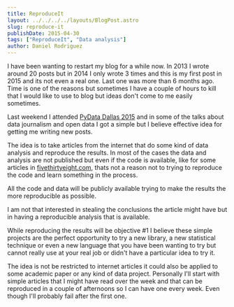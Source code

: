 ```yaml
---
title: ReproduceIt
layout: ../../../../layouts/BlogPost.astro
slug: reproduce-it
publishDate: 2015-04-30
tags: ["ReproduceIt", "Data analysis"]
author: Daniel Rodriguez
---
```


I have been wanting to restart my blog for a while now. In 2013 I wrote around 20 posts but in 2014 I only wrote 3 times and this is my first post in 2015 and its not even a real one. Last one was more than 6 months ago.
Time is one of the reasons but sometimes I have a couple of hours to kill that I would like to use to blog but ideas don't come to me easily sometimes.

Last weekend I attended [PyData Dallas 2015](http://pydata.org/dal2015) and in some of the talks about data journalism and open data I got a simple but I believe effective idea for getting me writing new posts.

The idea is to take articles from the internet that do some kind of data analysis and reproduce the results. In most of the cases the data and analysis are not published but even if the code is available, like for some articles in [fivethirtyeight.com](http://fivethirtyeight.com), thats not a reason not to trying to reproduce the code and learn something in the process.

All the code and data will be publicly available trying to make the results the more reproducible as possible.

I am not that interested in stealing the conclusions the article might have but in having a reproducible analysis that is available.

While reproducing the results will be objective #1 I believe these simple projects are the perfect opportunity to try a new library, a new statistical technique or even a new language that you have been wanting to try but cannot really use at your real job or didn't have a particular idea to try it.

The idea is not be restricted to internet articles it could also be applied to some academic paper or any kind of data project. Personally I'll start with simple articles that I might have read over the week and that can be reproduced in a couple of afternoons so I can have one every week. Even though I'll probably fail after the first one.
